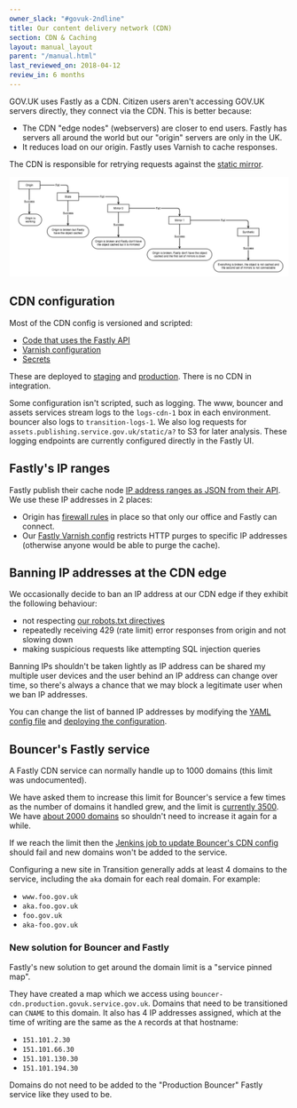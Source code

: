 ```yaml
---
owner_slack: "#govuk-2ndline"
title: Our content delivery network (CDN)
section: CDN & Caching
layout: manual_layout
parent: "/manual.html"
last_reviewed_on: 2018-04-12
review_in: 6 months
---
```


GOV.UK uses Fastly as a CDN. Citizen users aren't accessing GOV.UK
servers directly, they connect via the CDN. This is better because:

- The CDN "edge nodes" (webservers) are closer to end users. Fastly has
  servers all around the world but our "origin" servers are only in the UK.
- It reduces load on our origin. Fastly uses Varnish to cache responses.

The CDN is responsible for retrying requests against the
[static mirror](/manual/fall-back-to-mirror.html).

![image](images/cdn-mirror-configuration.png)

## CDN configuration

Most of the CDN config is versioned and scripted:

- [Code that uses the Fastly API](https://github.com/alphagov/fastly-configure)
- [Varnish configuration](https://github.com/alphagov/govuk-cdn-config/)
- [Secrets](https://github.com/alphagov/cdn-configs)

These are deployed to [staging][staging_cdn] and [production][production_cdn].
There is no CDN in integration.

Some configuration isn't scripted, such as logging. The www, bouncer and assets
services stream logs to the `logs-cdn-1` box in each environment. bouncer also logs
to `transition-logs-1`. We also log requests for `assets.publishing.service.gov.uk/static/a?`
to S3 for later analysis. These logging endpoints are currently configured directly
in the Fastly UI.

[staging_cdn]: https://deploy.staging.publishing.service.gov.uk/job/Deploy_CDN/
[production_cdn]: https://deploy.publishing.service.gov.uk/job/Deploy_CDN/

## Fastly's IP ranges

Fastly publish their cache node [IP address ranges as JSON from their API][fastly_ips].
We use these IP addresses in 2 places:

- Origin has [firewall rules][] in place so that only our office and Fastly
  can connect.
- Our [Fastly Varnish config][vcl_config] restricts HTTP purges to specific
  IP addresses (otherwise anyone would be able to purge the cache).

[fastly_ips]: https://api.fastly.com/public-ip-list
[firewall rules]: https://github.com/alphagov/govuk-provisioning/blob/master/vcloud-edge_gateway/vars/production_carrenza_vars.yaml
[vcl_config]: https://github.com/alphagov/govuk-cdn-config/

## Banning IP addresses at the CDN edge

We occasionally decide to ban an IP address at our CDN edge if they exhibit
the following behaviour:

- not respecting [our robots.txt directives][robots]
- repeatedly receiving 429 (rate limit) error responses from origin and not
  slowing down
- making suspicious requests like attempting SQL injection queries

[robots]: https://www.gov.uk/robots.txt

Banning IPs shouldn't be taken lightly as IP address can be shared my multiple
user devices and the user behind an IP address can change over time, so there's
always a chance that we may block a legitimate user when we ban IP addresses.

You can change the list of banned IP addresses by modifying the
[YAML config file][ip_ban_config] and [deploying the configuration][ip_ban_deploy].

[ip_ban_config]: https://github.com/alphagov/cdn-configs/blob/master/fastly/dictionaries/config/ip_address_blacklist.yaml
[ip_ban_deploy]: https://deploy.publishing.service.gov.uk/job/Update_CDN_Dictionaries/build

## Bouncer's Fastly service

A Fastly CDN service can normally handle up to 1000 domains (this limit
was undocumented).

We have asked them to increase this limit for Bouncer's service a few
times as the number of domains it handled grew, and the limit is
[currently 3500](https://fastly.zendesk.com/requests/7356). We have
[about 2000 domains](https://transition.publishing.service.gov.uk/hosts)
so shouldn't need to increase it again for a while.

If we reach the limit then the [Jenkins job to update Bouncer's CDN
config](https://deploy.publishing.service.gov.uk/job/Bouncer_CDN/)
should fail and new domains won't be added to the service.

Configuring a new site in Transition generally adds at least 4 domains
to the service, including the `aka` domain for each real domain. For
example:

-   `www.foo.gov.uk`
-   `aka.foo.gov.uk`
-   `foo.gov.uk`
-   `aka-foo.gov.uk`

### New solution for Bouncer and Fastly

Fastly's new solution to get around the domain limit is a
"service pinned map".

They have created a map which we access using
`bouncer-cdn.production.govuk.service.gov.uk`.
Domains that need to be transitioned can `CNAME` to this domain. It
also has 4 IP addresses assigned, which at the time of writing are
the same as the `A` records at that hostname:

- `151.101.2.30`
- `151.101.66.30`
- `151.101.130.30`
- `151.101.194.30`

Domains do not need to be added to the "Production Bouncer" Fastly service
like they used to be.
